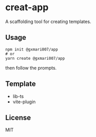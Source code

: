 # creat-app

A scaffolding tool for creating templates.

## Usage

```
npm init @gxmari007/app
# or
yarn create @gxmari007/app
```

then follow the prompts.

## Template

- lib-ts
- vite-plugin

## License

MIT
